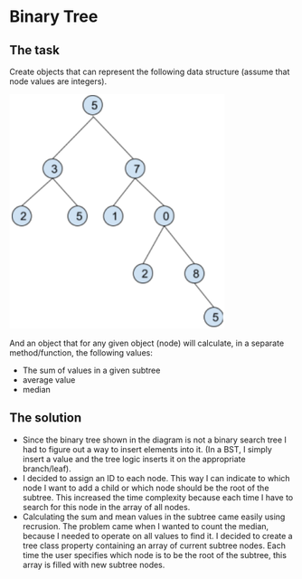 # Binary Tree

## The task

Create objects that can represent the following data structure (assume that node values are integers).

![tree.webp](images/tree.webp)

And an object that for any given object (node) will calculate, in a separate method/function,
the following values:
- The sum of values in a given subtree
- average value
- median

## The solution

- Since the binary tree shown in the diagram is not a binary search tree I had to figure out a way to insert elements into it. (In a BST, I simply insert a value and the tree logic inserts it on the appropriate branch/leaf). 
- I decided to assign an ID to each node. This way I can indicate to which node I want to add a child or which node should be the root of the subtree. This increased the time complexity because each time I have to search for this node in the array of all nodes.
- Calculating the sum and mean values in the subtree came easily using recrusion. The problem came when I wanted to count the median, because I needed to operate on all values to find it. I decided to create a tree class property containing an array of current subtree nodes. Each time the user specifies which node is to be the root of the subtree, this array is filled with new subtree nodes.
